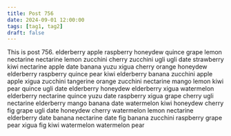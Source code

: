 ```yaml
---
title: Post 756
date: 2024-09-01 12:00:00
tags: [tag1, tag2]
draft: false
---
```

This is post 756.
elderberry
apple
raspberry
honeydew
quince
grape
lemon
nectarine
nectarine
lemon
zucchini
cherry
zucchini
ugli
ugli
date
strawberry
kiwi
nectarine
apple
date
banana
yuzu
xigua
cherry
orange
honeydew
elderberry
raspberry
quince
pear
kiwi
elderberry
banana
zucchini
apple
apple
xigua
zucchini
tangerine
orange
zucchini
nectarine
mango
lemon
kiwi
pear
quince
ugli
date
elderberry
honeydew
elderberry
xigua
watermelon
elderberry
nectarine
quince
yuzu
date
raspberry
xigua
grape
cherry
ugli
nectarine
elderberry
mango
banana
date
watermelon
kiwi
honeydew
cherry
fig
grape
ugli
date
honeydew
cherry
watermelon
lemon
nectarine
elderberry
date
banana
nectarine
date
fig
banana
zucchini
raspberry
grape
pear
xigua
fig
kiwi
watermelon
watermelon
pear

